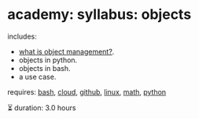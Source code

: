 # academy: syllabus: objects

includes:
- [what is object management?](https://github.com/kamangir/bluer-objects).
- objects in python.
- objects in bash.
- a use case.

requires: [bash](./bash.md), [cloud](./cloud.md), [github](./github.md), [linux](./linux.md), [math](./math.md), [python](./python.md)

⏳ duration: 3.0 hours

